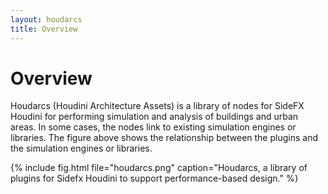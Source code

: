```yaml
---
layout: houdarcs
title: Overview
---
```

# Overview

Houdarcs (Houdini Architecture Assets) is a library of nodes for SideFX Houdini for performing simulation and analysis of buildings and urban areas. In some cases, the nodes link to existing simulation engines or libraries. The figure above shows the relationship between the plugins and the simulation engines or libraries.

{% include fig.html file="houdarcs.png" caption="Houdarcs, a library of plugins for Sidefx Houdini to support performance-based design." %}
